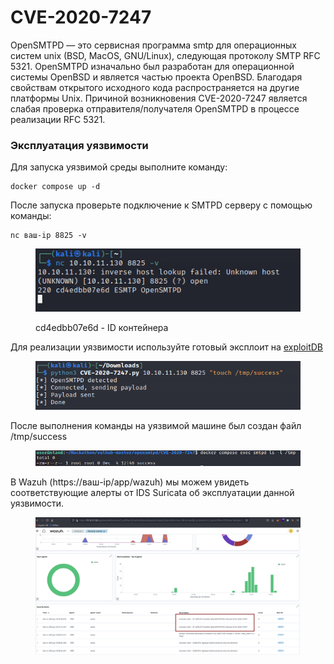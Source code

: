 # CVE-2020-7247

OpenSMTPD — это сервисная программа smtp для операционных систем unix (BSD, MacOS, GNU/Linux), следующая протоколу SMTP RFC 5321. OpenSMTPD изначально был разработан для операционной системы OpenBSD и является частью проекта OpenBSD. Благодаря свойствам открытого исходного кода распространяется на другие платформы Unix. Причиной возникновения CVE-2020-7247  является слабая проверка отправителя/получателя OpenSMTPD в процессе реализации RFC 5321.

### Эксплуатация уязвимости

Для запуска уязвимой среды выполните команду:

```
docker compose up -d
```

После запуска проверьте подключение к SMTPD серверу с помощью команды:

```
nc ваш-ip 8825 -v
```

<figure><img src="../../.gitbook/assets/image (3) (1) (1).png" alt=""><figcaption><p>cd4edbb07e6d - ID контейнера</p></figcaption></figure>

Для реализации уязвимости используйте готовый эксплоит на [exploitDB](https://www.exploit-db.com/exploits/47984)

<figure><img src="../../.gitbook/assets/image (1) (1) (1) (1) (1).png" alt=""><figcaption></figcaption></figure>

После выполнения команды на уязвимой машине был создан файл /tmp/success

<figure><img src="../../.gitbook/assets/image (2) (1) (1) (1).png" alt=""><figcaption></figcaption></figure>

В Wazuh (https://ваш-ip/app/wazuh) мы можем увидеть соответствующие алерты от IDS Suricata об эксплуатации данной уязвимости.

<figure><img src="../../.gitbook/assets/image (3) (1) (1) (1).png" alt=""><figcaption></figcaption></figure>
